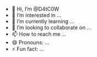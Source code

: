 - 👋 Hi, I’m @D4tC0W
- 👀 I’m interested in ...
- 🌱 I’m currently learning ...
- 💞️ I’m looking to collaborate on ...
- 📫 How to reach me ...
- 😄 Pronouns: ...
- ⚡ Fun fact: ...

<!---
D4tC0W/D4tC0W is a ✨ special ✨ repository because its `README.md` (this file) appears on your GitHub profile.
You can click the Preview link to take a look at your changes.
--->
